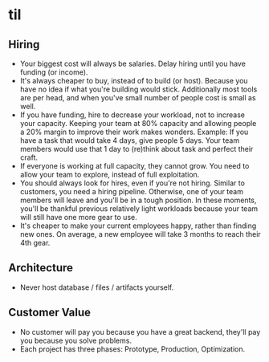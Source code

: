 # til

## Hiring

- Your biggest cost will always be salaries. Delay hiring until you have funding (or income).
- It's always cheaper to buy, instead of to build (or host). Because you have no idea if what you're building would stick. Additionally most tools are per head, and when you've small number of people cost is small as well.
- If you have funding, hire to decrease your workload, not to increase your capacity. Keeping your team at 80% capacity and allowing people a 20% margin to improve their work makes wonders. Example: If you have a task that would take 4 days, give people 5 days. Your team members would use that 1 day to (re)think about task and perfect their craft. 
- If everyone is working at full capacity, they cannot grow. You need to allow your team to explore, instead of full exploitation.
- You should always look for hires, even if you're not hiring. Similar to customers, you need a hiring pipeline. Otherwise, one of your team members will leave and you'll be in a tough position. In these moments, you'll be thankful previous relatively light workloads because your team will still have one more gear to use.
- It's cheaper to make your current employees happy, rather than finding new ones. On average, a new employee will take 3 months to reach their 4th gear.

## Architecture

- Never host database / files / artifacts yourself. 

## Customer Value

- No customer will pay you because you have a great backend, they'll pay you because you solve problems.
- Each project has three phases: Prototype, Production, Optimization. 
